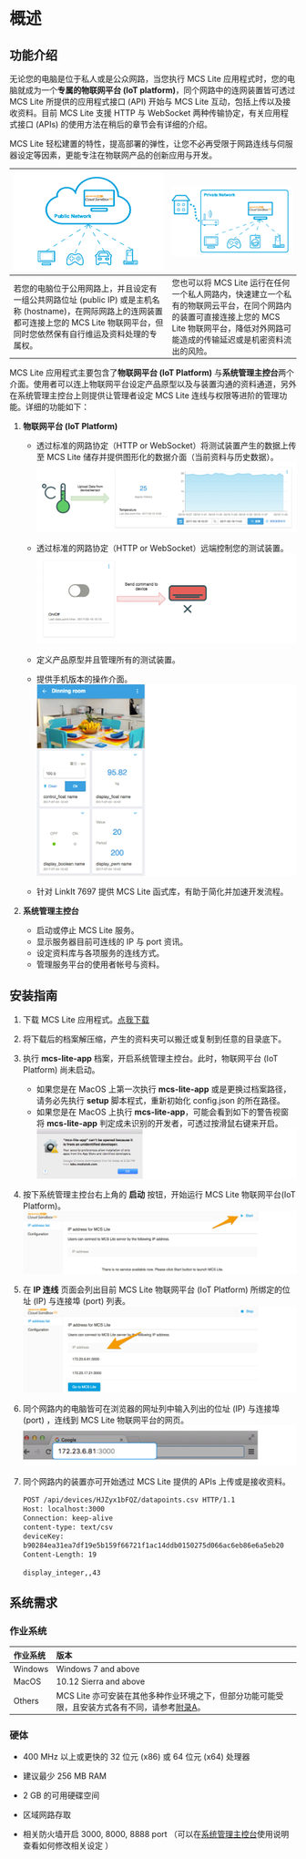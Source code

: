 # 概述

## 功能介绍

无论您的电脑是位于私人或是公众网路，当您执行 MCS Lite 应用程式时，您的电脑就成为一个**专属的物联网平台 (IoT platform)**，同个网路中的连网装置皆可透过 MCS Lite 所提供的应用程式接口 (API) 开始与 MCS Lite 互动，包括上传以及接收资料。目前 MCS Lite 支援 HTTP 与 WebSocket 两种传输协定，有关应用程式接口 (APIs) 的使用方法在稍后的章节会有详细的介绍。

MCS Lite 轻松建置的特性，提高部署的弹性，让您不必再受限于网路连线与伺服器设定等因素，更能专注在物联网产品的创新应用与开发。

|![](../../assets/public_network.png)|![](../../assets/private_network.png)|
|---|---|
|若您的电脑位于公用网路上，并且设定有一组公共网路位址 (public IP) 或是主机名称 (hostname)，在网际网路上的连网装置都可连接上您的 MCS Lite 物联网平台，但同时您依然保有自行维运及资料处理的专属权。|您也可以将 MCS Lite 运行在任何一个私人网路内，快速建立一个私有的物联网云平台，在同个网路内的装置可直接连接上您的 MCS Lite 物联网平台，降低对外网路可能造成的传输延迟或是机密资料流出的风险。|

MCS Lite 应用程式主要包含了**物联网平台 (IoT Platform)** 与**系统管理主控台**两个介面。使用者可以连上物联网平台设定产品原型以及与装置沟通的资料通道，另外在系统管理主控台上则提供让管理者设定 MCS Lite 连线与权限等进阶的管理功能。详细的功能如下：

1. **物联网平台 (IoT Platform)**

   * 透过标准的网路协定（HTTP or WebSocket）将测试装置产生的数据上传至 MCS Lite 储存并提供图形化的数据介面（当前资料与历史数据）。
![](../../assets/mcs_lite_data_upload.png)
   
   * 透过标准的网路协定（HTTP or WebSocket）远端控制您的测试装置。
![](../../assets/mcs_lite_remote_control_onoff.gif)

   * 定义产品原型并且管理所有的测试装置。

   * 提供手机版本的操作介面。
 ![](../../assets/mcs_lite_mobile_view.png)

   * 针对 LinkIt 7697 提供 MCS Lite 函式库，有助于简化并加速开发流程。

2. **系统管理主控台**

   * 启动或停止 MCS Lite 服务。
   * 显示服务器目前可连线的 IP 与 port 资讯。
   * 设定资料库与各项服务的连线方式。
   * 管理服务平台的使用者帐号与资料。

## 安装指南

1. 下载 MCS Lite 应用程式。[点我下载](https://github.com/MCS-Lite/mcs-lite-app/releases)
2. 将下载后的档案解压缩，产生的资料夹可以搬迁或复制到任意的目录底下。
3. 执行 **mcs-lite-app** 档案，开启系统管理主控台。此时，物联网平台 (IoT Platform) 尚未启动。

   * 如果您是在 MacOS 上第一次执行 **mcs-lite-app** 或是更换过档案路径，请务必先执行 **setup** 脚本程式，重新初始化 config.json 的所在路径。
   * 如果您是在 MacOS 上执行 **mcs-lite-app**，可能会看到如下的警告视窗将 **mcs-lite-app** 判定成未识别的开发者，可透过按滑鼠右键来开启。  
     ![](../../assets/unknown_warning.png)

4. 按下系统管理主控台右上角的 **启动** 按钮，开始运行 MCS Lite 物联网平台(IoT Platform)。
	 ![](../../assets/mcs_lite_start_service.png)
	 
5. 在 **IP 连线** 页面会列出目前 MCS Lite 物联网平台 (IoT Platform) 所绑定的位址 (IP) 与连接埠 (port) 列表。
	![](../../assets/mcs_lite_ip_list.png)
	
6. 同个网路内的电脑皆可在浏览器的网址列中输入列出的位址 (IP) 与连接埠 (port) ，连线到 MCS Lite 物联网平台的网页。
   ![](../../assets/mcs_lite_url.png)
   
7. 同个网路内的装置亦可开始透过 MCS Lite 提供的 APIs 上传或是接收资料。

	```
	POST /api/devices/HJZyx1bFQZ/datapoints.csv HTTP/1.1
	Host: localhost:3000
	Connection: keep-alive
	content-type: text/csv
	deviceKey: b90284ea31ea7df19e5b159f66721f1ac14ddb0150275d066ac6eb86e6a5eb20
	Content-Length: 19

	display_integer,,43
	```

## 系统需求

### 作业系统

| **作业系统** | **版本** |
| :--- | :--- |
| Windows | Windows 7 and above |
| MacOS | 10.12 Sierra and above |
| Others | MCS Lite 亦可安装在其他多种作业环境之下，但部分功能可能受限，且安装方式各有不同，请参考[附录A](/mcs_lite_platform.md)。 |

### 硬体

* 400 MHz 以上或更快的 32 位元 \(x86\) 或 64 位元 \(x64\) 处理器

* 建议最少 256 MB RAM

* 2 GB 的可用硬碟空间

* 区域网路存取

* 相关防火墙开启 3000, 8000, 8888 port （可以在[系统管理主控台](/mcs_lite_usage/mcs_lite_admin_usage.md)使用说明查看如何修改相关设定 ）
